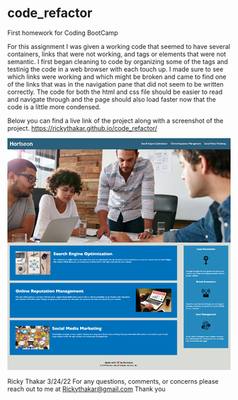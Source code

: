 # code_refactor
First homework for Coding BootCamp

For this assignment I was given a working code that seemed to have several containers, links that were not working, and tags or elements that were not semantic.
I first began cleaning to code by organizing some of the tags and testinig the code in a web browser with each touch up.
I made sure to see which links were working and which might be broken and came to find one of the links that was in the navigation pane that did not seem to be written correctly.
The code for both the html and css file should be easier to read and navigate through and the page should also load faster now that the code is a little more condensed.

Below you can find a live link of the project along with a screenshot of the project.
https://rickythakar.github.io/code_refactor/

![Screenshot](screencapture-rickythakar-github-io-code-refactor-2022-04-01-12_52_14.png)

Ricky Thakar 3/24/22
For any questions, comments, or concerns please reach out to me at 
Rickythakar@gmail.com
Thank you